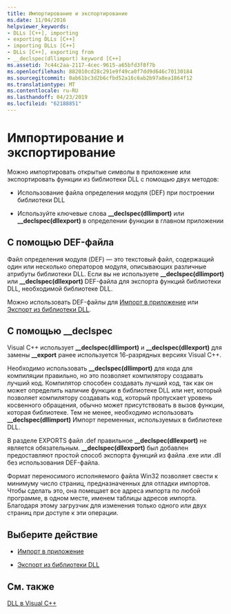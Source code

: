 ```yaml
---
title: Импортирование и экспортирование
ms.date: 11/04/2016
helpviewer_keywords:
- DLLs [C++], importing
- exporting DLLs [C++]
- importing DLLs [C++]
- DLLs [C++], exporting from
- __declspec(dllimport) keyword [C++]
ms.assetid: 7c44c2aa-2117-4cec-9615-a65bfd3f8f7b
ms.openlocfilehash: 882010cd28c291e9f49ca0f7dd9d646c70130184
ms.sourcegitcommit: 0ab61bc3d2b6cfbd52a16c6ab2b97a8ea1864f12
ms.translationtype: MT
ms.contentlocale: ru-RU
ms.lasthandoff: 04/23/2019
ms.locfileid: "62188851"
---
```

# <a name="importing-and-exporting"></a>Импортирование и экспортирование

Можно импортировать открытые символы в приложение или экспортировать функции из библиотеки DLL с помощью двух методов:

- Использование файла определения модуля (DEF) при построении библиотеки DLL

- Используйте ключевые слова **__declspec(dllimport)** или **__declspec(dllexport)** в определении функции в главном приложении

## <a name="using-a-def-file"></a>С помощью DEF-файла

Файл определения модуля (DEF) — это текстовый файл, содержащий один или несколько операторов модуля, описывающих различные атрибуты библиотеки DLL. Если вы не используете **__declspec(dllimport)** или **__declspec(dllexport)** DEF-файла для экспорта функций библиотеки DLL, необходимой библиотеке DLL.

Можно использовать DEF-файлы для [Импорт в приложение](importing-using-def-files.md) или [Экспорт из библиотеки DLL](exporting-from-a-dll-using-def-files.md).

## <a name="using-declspec"></a>С помощью __declspec

Visual C++ использует **__declspec(dllimport)** и **__declspec(dllexport)** для замены **__export** ранее используется 16-разрядных версиях Visual C++.

Необходимо использовать **__declspec(dllimport)** для кода для компиляции правильно, но это позволяет компилятору создавать лучший код. Компилятор способен создавать лучший код, так как он может определить наличие функции в библиотеке DLL или нет, который позволяет компилятору создавать код, который пропускает уровень косвенного обращения, обычно может присутствовать в вызов функции, которая библиотеке. Тем не менее, необходимо использовать **__declspec(dllimport)** Импорт переменных, используемых в библиотеке DLL.

В разделе EXPORTS файл .def правильное **__declspec(dllexport)** не является обязательным. **__declspec(dllexport)** был добавлен предоставляют простой способ экспорта функций из файла .exe или .dll без использования DEF-файла.

Формат переносимого исполняемого файла Win32 позволяет свести к минимуму число страниц, предназначенных для отладки импортов. Чтобы сделать это, она помещает все адреса импорта по любой программе, в одном месте, именем таблицы адресов импорта. Благодаря этому загрузчик для изменения только одного или двух страниц при доступе к эти операции.

## <a name="what-do-you-want-to-do"></a>Выберите действие

- [Импорт в приложение](importing-into-an-application-using-declspec-dllimport.md)

- [Экспорт из библиотеки DLL](exporting-from-a-dll.md)

## <a name="see-also"></a>См. также

[DLL в Visual C++](dlls-in-visual-cpp.md)
